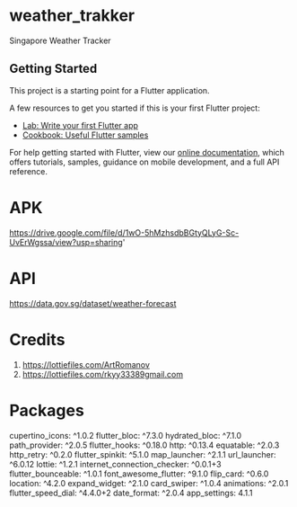 # weather_trakker

Singapore Weather Tracker

## Getting Started

This project is a starting point for a Flutter application.

A few resources to get you started if this is your first Flutter project:

- [Lab: Write your first Flutter app](https://flutter.dev/docs/get-started/codelab)
- [Cookbook: Useful Flutter samples](https://flutter.dev/docs/cookbook)

For help getting started with Flutter, view our
[online documentation](https://flutter.dev/docs), which offers tutorials,
samples, guidance on mobile development, and a full API reference.

# APK
https://drive.google.com/file/d/1wO-5hMzhsdbBGtyQLyG-Sc-UvErWgssa/view?usp=sharing'

# API
https://data.gov.sg/dataset/weather-forecast

# Credits
  1. https://lottiefiles.com/ArtRomanov
  2. https://lottiefiles.com/rkyy33389gmail.com

# Packages
  cupertino_icons: ^1.0.2
  flutter_bloc: ^7.3.0
  hydrated_bloc: ^7.1.0
  path_provider: ^2.0.5
  flutter_hooks: ^0.18.0
  http: ^0.13.4
  equatable: ^2.0.3
  http_retry: ^0.2.0
  flutter_spinkit: ^5.1.0
  map_launcher: ^2.1.1
  url_launcher: ^6.0.12
  lottie: ^1.2.1
  internet_connection_checker: ^0.0.1+3
  flutter_bounceable: ^1.0.1
  font_awesome_flutter: ^9.1.0
  flip_card: ^0.6.0
  location: ^4.2.0
  expand_widget: ^2.1.0
  card_swiper: ^1.0.4
  animations: ^2.0.1
  flutter_speed_dial: ^4.4.0+2
  date_format: ^2.0.4
  app_settings: 4.1.1
